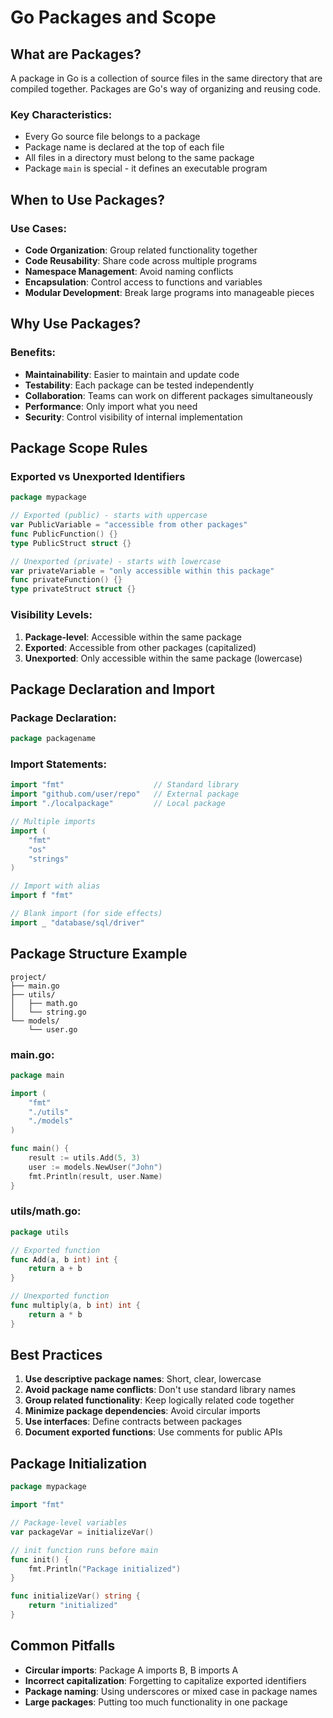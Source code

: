 # Go Packages and Scope

## What are Packages?

A package in Go is a collection of source files in the same directory that are compiled together. Packages are Go's way of organizing and reusing code.

### Key Characteristics:
- Every Go source file belongs to a package
- Package name is declared at the top of each file
- All files in a directory must belong to the same package
- Package `main` is special - it defines an executable program

## When to Use Packages?

### Use Cases:
- **Code Organization**: Group related functionality together
- **Code Reusability**: Share code across multiple programs
- **Namespace Management**: Avoid naming conflicts
- **Encapsulation**: Control access to functions and variables
- **Modular Development**: Break large programs into manageable pieces

## Why Use Packages?

### Benefits:
- **Maintainability**: Easier to maintain and update code
- **Testability**: Each package can be tested independently
- **Collaboration**: Teams can work on different packages simultaneously
- **Performance**: Only import what you need
- **Security**: Control visibility of internal implementation

## Package Scope Rules

### Exported vs Unexported Identifiers

```go
package mypackage

// Exported (public) - starts with uppercase
var PublicVariable = "accessible from other packages"
func PublicFunction() {}
type PublicStruct struct {}

// Unexported (private) - starts with lowercase
var privateVariable = "only accessible within this package"
func privateFunction() {}
type privateStruct struct {}
```

### Visibility Levels:
1. **Package-level**: Accessible within the same package
2. **Exported**: Accessible from other packages (capitalized)
3. **Unexported**: Only accessible within the same package (lowercase)

## Package Declaration and Import

### Package Declaration:
```go
package packagename
```

### Import Statements:
```go
import "fmt"                    // Standard library
import "github.com/user/repo"   // External package
import "./localpackage"         // Local package

// Multiple imports
import (
    "fmt"
    "os"
    "strings"
)

// Import with alias
import f "fmt"

// Blank import (for side effects)
import _ "database/sql/driver"
```

## Package Structure Example

```
project/
├── main.go
├── utils/
│   ├── math.go
│   └── string.go
└── models/
    └── user.go
```

### main.go:
```go
package main

import (
    "fmt"
    "./utils"
    "./models"
)

func main() {
    result := utils.Add(5, 3)
    user := models.NewUser("John")
    fmt.Println(result, user.Name)
}
```

### utils/math.go:
```go
package utils

// Exported function
func Add(a, b int) int {
    return a + b
}

// Unexported function
func multiply(a, b int) int {
    return a * b
}
```

## Best Practices

1. **Use descriptive package names**: Short, clear, lowercase
2. **Avoid package name conflicts**: Don't use standard library names
3. **Group related functionality**: Keep logically related code together
4. **Minimize package dependencies**: Avoid circular imports
5. **Use interfaces**: Define contracts between packages
6. **Document exported functions**: Use comments for public APIs

## Package Initialization

```go
package mypackage

import "fmt"

// Package-level variables
var packageVar = initializeVar()

// init function runs before main
func init() {
    fmt.Println("Package initialized")
}

func initializeVar() string {
    return "initialized"
}
```

## Common Pitfalls

- **Circular imports**: Package A imports B, B imports A
- **Incorrect capitalization**: Forgetting to capitalize exported identifiers
- **Package naming**: Using underscores or mixed case in package names
- **Large packages**: Putting too much functionality in one package